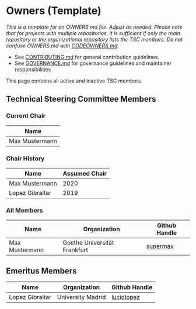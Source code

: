 # Owners (Template)
*This is a template for an OWNERS.md file. Adjust as needed. Please note that for projects with
multiple repositories, it is sufficient if only the main repository or the organizational repository lists the TSC members. Do not confuse OWNERS.md with [CODEOWNERS.md](https://github.com/github/docs/blob/main/content/repositories/managing-your-repositorys-settings-and-features/customizing-your-repository/about-code-owners.md).*

- See [CONTRIBUTING.md](placeholder) for general contribution guidelines.
- See [GOVERNANCE.md](placeholder) for governance guidelines and maintainer responsibilities

This page contains all active and inactive TSC members.

## Technical Steering Committee Members

### Current Chair
| Name |
| ---- | 
| Max Mustermann |

### Chair History

| Name | Assumed Chair |
| ---- | ------------ |
| Max Mustermann | 2020 |
| Lopez Gibraltar | 2019 |

### All Members
| Name | Organization | Github Handle |
| ---- | ------------ | --------- |
| Max Mustermann | Goethe Universität Frankfurt | [supermax](https://github.com/placeholder)

## Emeritus Members
| Name | Organization | Github Handle |
| ---- | ------------ | --------- |
| Lopez Gibraltar | University Madrid | [lucidlopez](https://github.com/placeholder)
